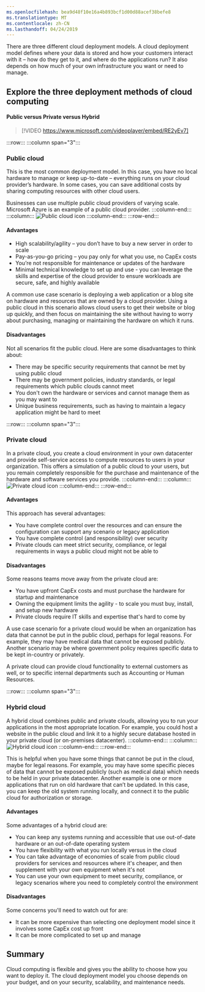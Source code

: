 ```yaml
---
ms.openlocfilehash: bea9d48f10e16a4b893bcf1d00d88acef38befe8
ms.translationtype: MT
ms.contentlocale: zh-CN
ms.lasthandoff: 04/24/2019
---
```

There are three different cloud deployment models. A cloud deployment model defines where your data is stored and how your customers interact with it – how do they get to it, and where do the applications run? It also depends on how much of your own infrastructure you want or need to manage.

## <a name="explore-the-three-deployment-methods-of-cloud-computing"></a>Explore the three deployment methods of cloud computing

#### <a name="public-versus-private-versus-hybrid"></a>Public versus Private versus Hybrid

> [!VIDEO https://www.microsoft.com/videoplayer/embed/RE2yEv7]

:::row:::
  :::column span="3":::
### <a name="public-cloud"></a>Public cloud

This is the most common deployment model. In this case, you have no local hardware to manage or keep up-to-date – everything runs on your cloud provider’s hardware. In some cases, you can save additional costs by sharing computing resources with other cloud users.

Businesses can use multiple public cloud providers of varying scale. Microsoft Azure is an example of a public cloud provider.
  :::column-end:::
  :::column:::
![Public cloud icon](../media/4-public-cloud.png)
  :::column-end:::
:::row-end:::

#### <a name="advantages"></a>Advantages
- High scalability/agility – you don’t have to buy a new server in order to scale
- Pay-as-you-go pricing – you pay only for what you use, no CapEx costs
- You’re not responsible for maintenance or updates of the hardware
- Minimal technical knowledge to set up and use - you can leverage the skills and expertise of the cloud provider to ensure workloads are secure, safe, and highly available

A common use case scenario is deploying a web application or a blog site on hardware and resources that are owned by a cloud provider. Using a public cloud in this scenario allows cloud users to get their website or blog up quickly, and then focus on maintaining the site without having to worry about purchasing, managing or maintaining the hardware on which it runs.

#### <a name="disadvantages"></a>Disadvantages
Not all scenarios fit the public cloud. Here are some disadvantages to think about:

- There may be specific security requirements that cannot be met by using public cloud
- There may be government policies, industry standards, or legal requirements which public clouds cannot meet
- You don't own the hardware or services and cannot manage them as you may want to
- Unique business requirements, such as having to maintain a legacy application might be hard to meet

:::row:::
  :::column span="3":::
### <a name="private-cloud"></a>Private cloud

In a private cloud, you create a cloud environment in your own datacenter and provide self-service access to compute resources to users in your organization. This offers a simulation of a public cloud to your users, but you remain completely responsible for the purchase and maintenance of the hardware and software services you provide.
  :::column-end:::
  :::column:::
![Private cloud icon](../media/4-private-cloud.png)
  :::column-end:::
:::row-end:::

#### <a name="advantages"></a>Advantages
This approach has several advantages:

- You have complete control over the resources and can ensure the configuration can support any scenario or legacy application
- You have complete control (and responsibility) over security
- Private clouds can meet strict security, compliance, or legal requirements in ways a public cloud might not be able to

#### <a name="disadvantages"></a>Disadvantages
Some reasons teams move away from the private cloud are:

- You have upfront CapEx costs and must purchase the hardware for startup and maintenance
- Owning the equipment limits the agility - to scale you must buy, install, and setup new hardware
- Private clouds require IT skills and expertise that's hard to come by

A use case scenario for a private cloud would be when an organization has data that cannot be put in the public cloud, perhaps for legal reasons. For example, they may have medical data that cannot be exposed publicly. Another scenario may be where government policy requires specific data to be kept in-country or privately.

A private cloud can provide cloud functionality to external customers as well, or to specific internal departments such as Accounting or Human Resources.

:::row:::
  :::column span="3":::
### <a name="hybrid-cloud"></a>Hybrid cloud

A hybrid cloud combines public and private clouds, allowing you to run your applications in the most appropriate location. For example, you could host a website in the public cloud and link it to a highly secure database hosted in your private cloud (or on-premises datacenter).
  :::column-end:::
  :::column:::
![Hybrid cloud icon](../media/4-hybrid-cloud.png)
  :::column-end:::
:::row-end:::

This is helpful when you have some things that cannot be put in the cloud, maybe for legal reasons. For example, you may have some specific pieces of data that cannot be exposed publicly (such as medical data) which needs to be held in your private datacenter. Another example is one or more applications that run on old hardware that can’t be updated. In this case, you can keep the old system running locally, and connect it to the public cloud for authorization or storage.

#### <a name="advantages"></a>Advantages

Some advantages of a hybrid cloud are:

- You can keep any systems running and accessible that use out-of-date hardware or an out-of-date operating system
- You have flexibility with what you run locally versus in the cloud
- You can take advantage of economies of scale from public cloud providers for services and resources where it's cheaper, and then supplement with your own equipment when it's not
- You can use your own equipment to meet security, compliance, or legacy scenarios where you need to completely control the environment

#### <a name="disadvantages"></a>Disadvantages
Some concerns you'll need to watch out for are:

- It can be more expensive than selecting one deployment model since it involves some CapEx cost up front
- It can be more complicated to set up and manage

## <a name="summary"></a>Summary

Cloud computing is flexible and gives you the ability to choose how you want to deploy it. The cloud deployment model you choose depends on your budget, and on your security, scalability, and maintenance needs.

